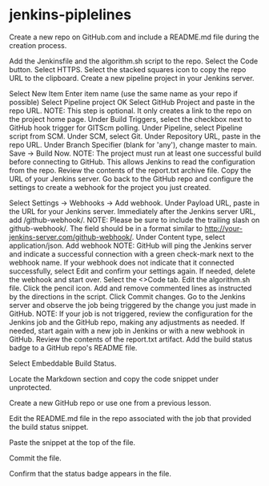 # jenkins-piplelines
Create a new repo on GitHub.com and include a README.md file during the creation process.

Add the Jenkinsfile and the algorithm.sh script to the repo.
Select the Code button.
Select HTTPS.
Select the stacked squares icon to copy the repo URL to the clipboard.
Create a new pipeline project in your Jenkins server.

Select New Item
Enter item name (use the same name as your repo if possible)
Select Pipeline project
OK
Select GitHub Project and paste in the repo URL.
NOTE: This step is optional. It only creates a link to the repo on the project home page.
Under Build Triggers, select the checkbox next to GitHub hook trigger for GITScm polling.
Under Pipeline, select Pipeline script from SCM.
Under SCM, select Git.
Under Repository URL, paste in the repo URL.
Under Branch Specifier (blank for 'any'), change master to main.
Save → Build Now.
NOTE: The project must run at least one successful build before connecting to GitHub. This allows Jenkins to read the configuration from the repo.
Review the contents of the report.txt archive file.
Copy the URL of your Jenkins server.
Go back to the GitHub repo and configure the settings to create a webhook for the project you just created.

Select Settings → Webhooks → Add webhook.
Under Payload URL, paste in the URL for your Jenkins server.
Immediately after the Jenkins server URL, add /github-webhook/.
NOTE: Please be sure to include the trailing slash on github-webhook/. The field should be in a format similar to http://your-jenkins-server.com/github-webhook/.
Under Content type, select application/json.
Add webhook
NOTE: GitHub will ping the Jenkins server and indicate a successful connection with a green check-mark next to the webhook name. If your webhook does not indicate that it connected successfully, select Edit and confirm your settings again. If needed, delete the webhook and start over.
Select the <>Code tab.
Edit the algorithm.sh file.
Click the pencil icon.
Add and remove commented lines as instructed by the directions in the script.
Click Commit changes.
Go to the Jenkins server and observe the job being triggered by the change you just made in GitHub.
NOTE: If your job is not triggered, review the configuration for the Jenkins job and the GitHub repo, making any adjustments as needed. If needed, start again with a new job in Jenkins or with a new webhook in GitHub.
Review the contents of the report.txt artifact.
Add the build status badge to a GitHub repo's README file.

Select Embeddable Build Status.

Locate the Markdown section and copy the code snippet under unprotected.

Create a new GitHub repo or use one from a previous lesson.

Edit the README.md file in the repo associated with the job that provided the build status snippet.

Paste the snippet at the top of the file.

Commit the file.

Confirm that the status badge appears in the file.

